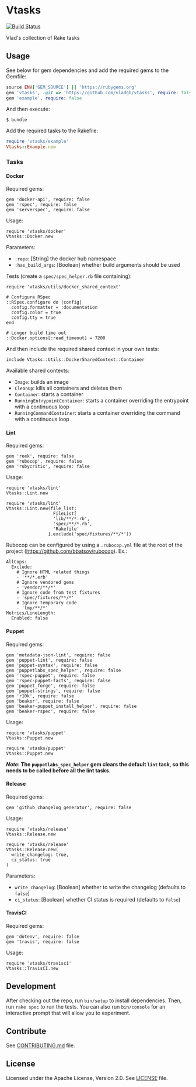 # Vtasks
[![Build Status](https://travis-ci.org/vladgh/vtasks.svg?branch=master)](https://travis-ci.org/vladgh/vtasks)

Vlad's collection of Rake tasks

## Usage
See below for gem dependencies and add the required gems to the Gemfile:
```ruby
source ENV['GEM_SOURCE'] || 'https://rubygems.org'
gem 'vtasks', :git => 'https://github.com/vladgh/vtasks', require: false
gem 'example', require: false
```

And then execute:
```
$ bundle
```

Add the required tasks to the Rakefile:
```ruby
require 'vtasks/example'
Vtasks::Example.new
```

### Tasks

#### Docker

Required gems:
```
gem 'docker-api', require: false
gem 'rspec', require: false
gem 'serverspec', require: false
```

Usage:
```
require 'vtasks/docker'
Vtasks::Docker.new
```

Parameters:
- `:repo`: [String] the docker hub namespace
- `:has_build_args`: [Boolean] whether build arguments should be used

Tests (create a `spec/spec_helper.rb` file containing):
```
require 'vtasks/utils/docker_shared_context'

# Configura RSpec
::RSpec.configure do |config|
  config.formatter = :documentation
  config.color = true
  config.tty = true
end

# Longer build time out
::Docker.options[:read_timeout] = 7200
```

And then include the required shared context in your own tests:
```
include Vtasks::Utils::DockerSharedContext::Container
```

Available shared contexts:
- `Image`: builds an image
- `CleanUp`: kills all containers and deletes them
- `Container`: starts a container
- `RunningEntrypointContainer`: starts a container overriding the entrypoint with a continuous loop
- `RunningCommandContainer`: starts a container overriding the command with a continuous loop

#### Lint

Required gems:
```
gem 'reek', require: false
gem 'rubocop', require: false
gem 'rubycritic', require: false
```

Usage:
```
require 'vtasks/lint'
Vtasks::Lint.new
```
```
require 'vtasks/lint'
Vtasks::Lint.new(file_list:
                  FileList[
                  'lib/**/*.rb',
                  'spec/**/*.rb',
                  'Rakefile'
                ].exclude('spec/fixtures/**/*'))
```

Rubocop can be configured by using a `.rubocop.yml` file at the root of the project (https://github.com/bbatsov/rubocop). Ex.:
```
AllCops:
  Exclude:
    # Ignore HTML related things
    - '**/*.erb'
    # Ignore vendored gems
    - 'vendor/**/*'
    # Ignore code from test fixtures
    - 'spec/fixtures/**/*'
    # Ignore temporary code
    - 'tmp/**/*'
Metrics/LineLength:
  Enabled: false
```

#### Puppet

Required gems:
```
gem 'metadata-json-lint', require: false
gem 'puppet-lint', require: false
gem 'puppet-syntax', require: false
gem 'puppetlabs_spec_helper', require: false
gem 'rspec-puppet', require: false
gem 'rspec-puppet-facts', require: false
gem 'puppet_forge', require: false
gem 'puppet-strings', require: false
gem 'r10k', require: false
gem 'beaker', require: false
gem 'beaker-puppet_install_helper', require: false
gem 'beaker-rspec', require: false
```

Usage:
```
require 'vtasks/puppet'
Vtasks::Puppet.new
```
```
require 'vtasks/puppet'
Vtasks::Puppet.new
```

**_Note_: The `puppetlabs_spec_helper` gem clears the default `lint` task, so this needs to be called before all the lint tasks.**

#### Release

Required gems:
```
gem 'github_changelog_generator', require: false
```

Usage:
```
require 'vtasks/release'
Vtasks::Release.new
```
```
require 'vtasks/release'
Vtasks::Release.new(
  write_changelog: true,
  ci_status: true
)
```

Parameters:
- `write_changelog`: [Boolean] whether to write the changelog (defaults to `false`)
- `ci_status`: [Boolean] whether CI status is required (defaults to `false`)

#### TravisCI

Required gems:
```
gem 'dotenv', require: false
gem 'travis', require: false
```

Usage:
```
require 'vtasks/travisci'
Vtasks::TravisCI.new
```

## Development
After checking out the repo, run `bin/setup` to install dependencies. Then, run `rake spec` to run the tests. You can also run `bin/console` for an interactive prompt that will allow you to experiment.

## Contribute
See [CONTRIBUTING.md](CONTRIBUTING.md) file.

## License
Licensed under the Apache License, Version 2.0.
See [LICENSE](LICENSE) file.
